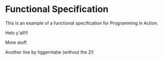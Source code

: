 Functional Specification
========================

This is an example of a functional specification for Programming in Action.

Helo y'all!!!

More stuff.

Another line by tiggerntatie (without the 2!)